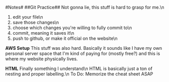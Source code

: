 #Notes#
##Git Practice##
Not gonna lie, this stuff is hard to grasp for me.\n
1. edit your file\n
2. save those changes\n
3. choose which changes you're willing to fully commit to\n
4. commit, meaning it saves it\n
5. push to github, or make it official on the website\n

**AWS Setup**
This stuff was also hard. Basically it sounds like I have my own personal server space that I'm kind of paying for (mostly free?) and this is where my website physically lives.

**HTML**
Finally something I understand\n
HTML is basically just a ton of nesting and proper labelling.\n
To Do: Memorize the cheat sheet ASAP

